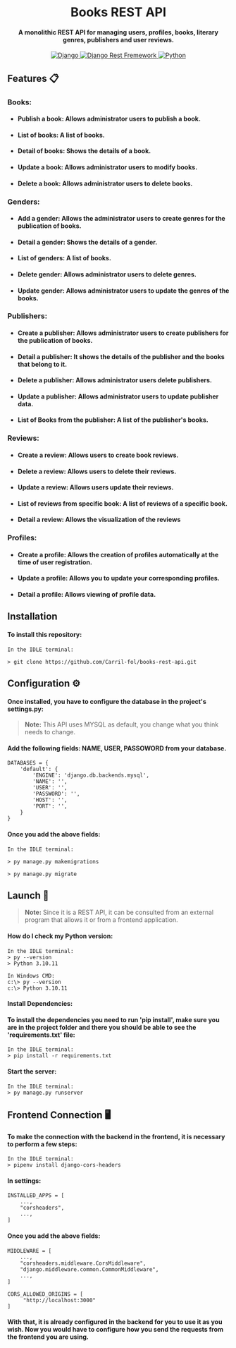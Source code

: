 <h1 align="center">Books REST API</h1>

<h4 align="center">A monolithic REST API for managing users, profiles, books, literary genres, publishers and user reviews.</h4>

<div>
  <p align="center">
    <a href="https://badge.fury.io/js/electron-markdownify">
      <img src="https://img.shields.io/badge/Django-green?style=flat-square&logo=django&logoColor=white&labelColor=%2342b883&color=%2342b883"
              alt="Django">
    </a>
    <a href="https://gitter.im/amitmerchant1990/electron-markdownify">
            <img src="https://img.shields.io/badge/Django_Rest_Framework-red?style=flat-square&logo=django&logoColor=white&labelColor=%23f95959&color=%23f95959"
                    alt="Django Rest Fremework">
    </a>
    <a href="https://saythanks.io/to/bullredeyes@gmail.com">
        <img src="https://img.shields.io/badge/Python-yellow?style=flat-square&logo=python&logoColor=white&labelColor=%235585b5&color=%23fcff82"
                alt="Python">
    </a>
  </p>
</div>

## Features 📋

### Books:

* #### Publish a book: Allows administrator users to publish a book.
* #### List of books: A list of books.
* #### Detail of books: Shows the details of a book.
* #### Update a book: Allows administrator users to modify books.
* #### Delete a book: Allows administrator users to delete books.

### Genders:

* #### Add a gender: Allows the administrator users to create genres for the publication of books.
* #### Detail a gender: Shows the details of a gender.
* #### List of genders: A list of books.
* #### Delete gender: Allows administrator users to delete genres.
* #### Update gender: Allows administrator users to update the genres of the books.

### Publishers:
        
* #### Create a publisher: Allows administrator users to create publishers for the publication of books.
* #### Detail a publisher: It shows the details of the publisher and the books that belong to it.
* #### Delete a publisher: Allows administrator users delete publishers.
* #### Update a publisher: Allows administrator users to update publisher data.
* #### List of Books from the publisher: A list of the publisher's books.

### Reviews:

* #### Create a review: Allows users to create book reviews.
* #### Delete a review: Allows users to delete their reviews.
* #### Update a review: Allows users update their reviews.
* #### List of reviews from specific book: A list of reviews of a specific book.
* #### Detail a review: Allows the visualization of the reviews

### Profiles:

* #### Create a profile: Allows the creation of profiles automatically at the time of user registration. 
* #### Update a profile: Allows you to update your corresponding profiles.
* #### Detail a profile: Allows viewing of profile data.


## Installation

#### To install this repository:

```
In the IDLE terminal:

> git clone https://github.com/Carril-fol/books-rest-api.git
```

## Configuration ⚙️

#### Once installed, you have to configure the database in the project's settings.py:

>**Note:**
> This API uses MYSQL as default, you change what you think needs to change.

#### Add the following fields: NAME, USER, PASSOWORD from your database.

```
DATABASES = {
    'default': {
        'ENGINE': 'django.db.backends.mysql',
        'NAME': '',
        'USER': '',
        'PASSWORD': '',
        'HOST': '', 
        'PORT': '',
    }
}
```

#### Once you add the above fields:

````
In the IDLE terminal:

> py manage.py makemigrations

> py manage.py migrate
````````

## Launch 🚀

> **Note:**
> Since it is a REST API, it can be consulted from an external program that allows it or from a frontend application.

#### How do I check my Python version:

````
In the IDLE terminal:
> py --version
> Python 3.10.11

In Windows CMD:
c:\> py --version
c:\> Python 3.10.11
``````

#### Install Dependencies:

#### To install the dependencies you need to run 'pip install', make sure you are in the project folder and there you should be able to see the 'requirements.txt' file:

```
In the IDLE terminal:
> pip install -r requirements.txt
```

#### Start the server:

```
In the IDLE terminal:
> py manage.py runserver
````

## Frontend Connection 🖥️

#### To make the connection with the backend in the frontend, it is necessary to perform a few steps:

```
In the IDLE terminal:
> pipenv install django-cors-headers 
````

#### In settings:
```
INSTALLED_APPS = [
    ...,
    "corsheaders",
    ...,
]
````

#### Once you add the above fields:

```
MIDDLEWARE = [
    ...,
    "corsheaders.middleware.CorsMiddleware",
    "django.middleware.common.CommonMiddleware",
    ...,
]
````

````
CORS_ALLOWED_ORIGINS = [
     "http://localhost:3000"
]
````

#### With that, it is already configured in the backend for you to use it as you wish. Now you would have to configure how you send the requests from the frontend you are using.